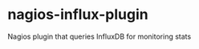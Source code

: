 nagios-influx-plugin
====================

Nagios plugin that queries InfluxDB for monitoring stats
